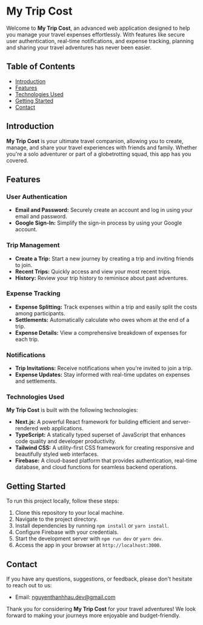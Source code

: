 # My Trip Cost

Welcome to **My Trip Cost**, an advanced web application designed to help you manage your travel expenses effortlessly. With features like secure user authentication, real-time notifications, and expense tracking, planning and sharing your travel adventures has never been easier.

## Table of Contents
- [Introduction](#introduction)
- [Features](#features)
- [Technologies Used](#technologies-used)
- [Getting Started](#getting-started)
- [Contact](#contact)

## Introduction

**My Trip Cost** is your ultimate travel companion, allowing you to create, manage, and share your travel experiences with friends and family. Whether you're a solo adventurer or part of a globetrotting squad, this app has you covered.

## Features

### User Authentication
- **Email and Password:** Securely create an account and log in using your email and password.
- **Google Sign-In:** Simplify the sign-in process by using your Google account.

### Trip Management
- **Create a Trip:** Start a new journey by creating a trip and inviting friends to join.
- **Recent Trips:** Quickly access and view your most recent trips.
- **History:** Review your trip history to reminisce about past adventures.

### Expense Tracking
- **Expense Splitting:** Track expenses within a trip and easily split the costs among participants.
- **Settlements:** Automatically calculate who owes whom at the end of a trip.
- **Expense Details:** View a comprehensive breakdown of expenses for each trip.

### Notifications
- **Trip Invitations:** Receive notifications when you're invited to join a trip.
- **Expense Updates:** Stay informed with real-time updates on expenses and settlements.

### Technologies Used

**My Trip Cost** is built with the following technologies:

- **Next.js:** A powerful React framework for building efficient and server-rendered web applications.
- **TypeScript:** A statically typed superset of JavaScript that enhances code quality and developer productivity.
- **Tailwind CSS:** A utility-first CSS framework for creating responsive and beautifully styled web interfaces.
- **Firebase:** A cloud-based platform that provides authentication, real-time database, and cloud functions for seamless backend operations.

## Getting Started

To run this project locally, follow these steps:

1. Clone this repository to your local machine.
2. Navigate to the project directory.
3. Install dependencies by running `npm install` or `yarn install`.
4. Configure Firebase with your credentials.
5. Start the development server with `npm run dev` or `yarn dev`.
6. Access the app in your browser at `http://localhost:3000`.

## Contact

If you have any questions, suggestions, or feedback, please don't hesitate to reach out to us:

- Email: [nguyenthanhhau.dev@gmail.com](mailto:nguyenthanhhau.dev@gmail.com)

Thank you for considering **My Trip Cost** for your travel adventures! We look forward to making your journeys more enjoyable and budget-friendly.
